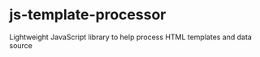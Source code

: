 # js-template-processor
Lightweight JavaScript library to help process HTML templates and data source
